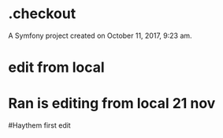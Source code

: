 .checkout
=========

A Symfony project created on October 11, 2017, 9:23 am.
# edit from local

# Ran is editing from local 21 nov

#Haythem first edit